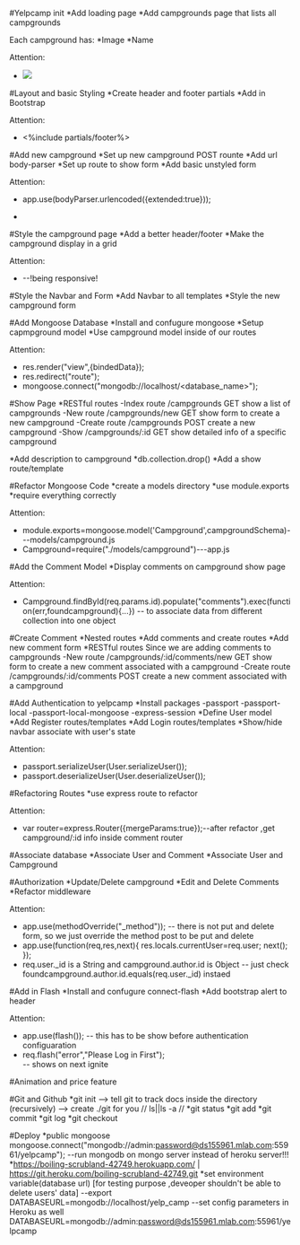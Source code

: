 #Yelpcamp init
*Add loading page
*Add campgrounds page that lists all campgrounds

Each campground has:
*Image
*Name

Attention:
* <img src="<%=campground.image%>">

#Layout and basic Styling
*Create header and footer partials
*Add in Bootstrap

Attention:
* <%include partials/footer%>

#Add new campground
*Set up new campground POST rounte
*Add url body-parser
*Set up route to show form
*Add basic unstyled form

Attention:
* app.use(bodyParser.urlencoded({extended:true}));
* <form action="/campgrounds" method="POST">

#Style the campground page
*Add a better header/footer
*Make the campground display in a grid 

Attention:
* <div class="col-md-3 col-sm-6">--!being responsive!

#Style the Navbar and Form
*Add Navbar to all templates
*Style the new campground form 

#Add Mongoose Database
*Install and confugure mongoose
*Setup capmpground model
*Use campground model inside of our routes

Attention:
* res.render("view",{bindedData});
* res.redirect("route");
* mongoose.connect("mongodb://localhost/<database_name>");

#Show Page
*RESTful routes
-Index route    /campgrounds       GET    show a list of campgrounds
-New route      /campgrounds/new   GET    show form to create a new campground
-Create route   /campgrounds       POST   create a new campground
-Show           /campgrounds/:id   GET    show detailed info of a specific campground


*Add description to campground
*db.collection.drop()
*Add a show route/template

#Refactor Mongoose Code
*create a models directory
*use module.exports
*require everything correctly

Attention:
* module.exports=mongoose.model('Campground',campgroundSchema)---models/campground.js
* Campground=require("./models/campground")---app.js

#Add the Comment Model
*Display comments on campground show page

Attention:
* Campground.findById(req.params.id).populate("comments").exec(function(err,foundcampground){...})
    -- to associate data from different collection into one object

#Create Comment
*Nested routes
*Add comments and create routes
*Add new comment form
*RESTful routes
Since we are adding comments to campgrounds
-New route      /campgrounds/:id/comments/new   GET     show form to create a new comment associated with a campground
-Create route   /campgrounds/:id/comments       POST    create a new comment associated with a campground


#Add Authentication to yelpcamp
*Install packages
-passport 
-passport-local 
-passport-local-mongoose
-express-session
*Define User model
*Add Register routes/templates
*Add Login routes/templates
*Show/hide navbar associate with user's state

Attention:
* passport.serializeUser(User.serializeUser());
* passport.deserializeUser(User.deserializeUser());


#Refactoring Routes
*use express route to refactor

Attention:
* var router=express.Router({mergeParams:true});--after refactor ,get campground/:id info inside comment router

#Associate database
*Associate User and Comment
*Associate User and Campground

#Authorization
*Update/Delete campground
*Edit and Delete Comments
*Refactor middleware

Attention:
* app.use(methodOverride("_method"));
-- there is not put and delete form, so we just override the method post to be put and delete
* app.use(function(req,res,next){
    res.locals.currentUser=req.user;
    next();
});
* req.user._id is a String and campground.author.id is Object
-- just check foundcampground.author.id.equals(req.user._id)   instaed

#Add in Flash
*Install and confugure connect-flash
*Add bootstrap alert to header

Attention:
* app.use(flash()); 
-- this has to be show before authentication configuaration
* req.flash("error","Please Log in First");  
-- shows on next ignite

#Animation and price feature

#Git and Github
*git init --> tell git to track docs inside the directory (recursively)
--> create ./git for you
// ls||ls -a //
*git status
*git add
*git commit
*git log
*git checkout

#Deploy
*public mongoose mongoose.connect("mongodb://admin:password@ds155961.mlab.com:55961/yelpcamp"); 
--run mongodb on mongo server instead of heroku server!!!
*https://boiling-scrubland-42749.herokuapp.com/ | https://git.heroku.com/boiling-scrubland-42749.git
*set environment variable(database url) [for testing purpose ,deveoper shouldn't be able to delete users' data]
--export DATABASEURL=mongodb://localhost/yelp_camp
--set config parameters in Heroku as well DATABASEURL=mongodb://admin:password@ds155961.mlab.com:55961/yelpcamp


